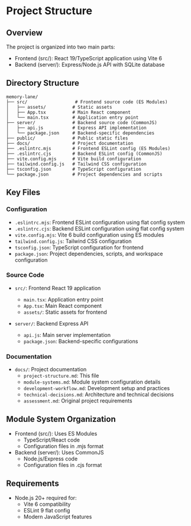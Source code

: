 # Project Structure

## Overview
The project is organized into two main parts:
- Frontend (src/): React 19/TypeScript application using Vite 6
- Backend (server/): Express/Node.js API with SQLite database

## Directory Structure
```
memory-lane/
├── src/                  # Frontend source code (ES Modules)
│   ├── assets/          # Static assets
│   ├── App.tsx          # Main React component
│   └── main.tsx         # Application entry point
├── server/              # Backend source code (CommonJS)
│   ├── api.js           # Express API implementation
│   └── package.json     # Backend-specific dependencies
├── public/              # Public static files
├── docs/                # Project documentation
├── .eslintrc.mjs        # Frontend ESLint config (ES Modules)
├── .eslintrc.cjs        # Backend ESLint config (CommonJS)
├── vite.config.mjs      # Vite build configuration
├── tailwind.config.js   # Tailwind CSS configuration
├── tsconfig.json        # TypeScript configuration
└── package.json         # Project dependencies and scripts
```

## Key Files

### Configuration
- `.eslintrc.mjs`: Frontend ESLint configuration using flat config system
- `.eslintrc.cjs`: Backend ESLint configuration using flat config system
- `vite.config.mjs`: Vite 6 build configuration using ES modules
- `tailwind.config.js`: Tailwind CSS configuration
- `tsconfig.json`: TypeScript configuration for frontend
- `package.json`: Project dependencies, scripts, and workspace configuration

### Source Code
- `src/`: Frontend React 19 application
  - `main.tsx`: Application entry point
  - `App.tsx`: Main React component
  - `assets/`: Static assets for frontend

- `server/`: Backend Express API
  - `api.js`: Main server implementation
  - `package.json`: Backend-specific configurations

### Documentation
- `docs/`: Project documentation
  - `project-structure.md`: This file
  - `module-systems.md`: Module system configuration details
  - `development-workflow.md`: Development setup and practices
  - `technical-decisions.md`: Architecture and technical decisions
  - `assessment.md`: Original project requirements

## Module System Organization
- Frontend (src/): Uses ES Modules
  - TypeScript/React code
  - Configuration files in .mjs format
- Backend (server/): Uses CommonJS
  - Node.js/Express code
  - Configuration files in .cjs format

## Requirements
- Node.js 20+ required for:
  - Vite 6 compatibility
  - ESLint 9 flat config
  - Modern JavaScript features
